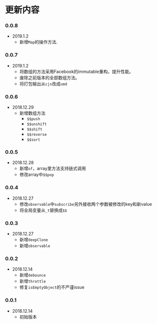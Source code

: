 # 更新内容

### 0.0.8
- 2019.1.2
  - 新增`Map`的操作方法.

### 0.0.7
- 2019.1.2
  - 将数组的方法采用Facebook的immutable重构，提升性能。
  - 废除之前版本的全部数组方法。
  - 将打包输出从`cjs`改成`umd`

### 0.0.6
- 2018.12.29
  - 新增数组方法
    - `$$push`
    - `$$unshift`
    - `$$shift`
    - `$$reverse`
    - `$$sort`

### 0.0.5
- 2018.12.28
  - 新增`of`，array里方法支持链式调用
  - 修改array中`$$pop`

### 0.0.4
- 2018.12.27
  - 修改`observable`中`subscribe`另外接收两个参数被修改的key和新value
  - 将全局变量从`_t`替换成`$$`

### 0.0.3
- 2018.12.27
  - 新增`deepClone`
  - 新增`observable`

### 0.0.2
- 2018.12.14
  - 新增`debounce`
  - 新增`throttle`
  - 修复`isEmptyObject`的不严谨issue

### 0.0.1
- 2018.12.14
  - 初始版本
